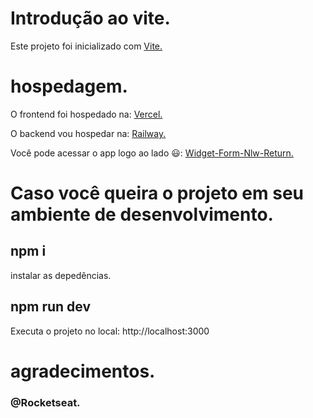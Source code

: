 # Introdução ao vite.
Este projeto foi inicializado com <a href="https://vitejs.dev/guide/">Vite.</a>

# hospedagem.
O frontend foi hospedado na: <a href="https://vercel.com/">Vercel.</a>

O backend vou hospedar na: <a href="https://railway.app/">Railway.</a>

Você pode acessar o app logo ao lado &#x1F603;:
<a href="https://widget-form-nlw-return-qfeh0acd6-mateusfelixdias.vercel.app/">Widget-Form-Nlw-Return.</a>

# Caso você queira o projeto em seu ambiente de desenvolvimento.
<h2>npm i</h2>
instalar as depedências.

<h2>npm run dev</h2>
Executa o projeto no local: http://localhost:3000

# agradecimentos.
<h3>@Rocketseat.</h3>

